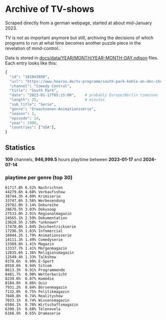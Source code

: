 # Archive of TV-shows

Scraped directly from a german webpage, started at about mid-January 2023.

TV is not as important anymore but still, archiving the decisions of which programs to run at what time
becomes another puzzle piece in the revelation of mind-control.. 

Data is stored in [docs/data/YEAR/MONTH/YEAR-MONTH-DAY.ndjson](docs/data/) files. 
Each entry looks like this:

```python
{
  "id": "181043890", 
  "url": "https://www.hoerzu.de/tv-programm/south-park-kohle-an-den-chefkoch/bid_181043890/", 
  "channel": "Comedy Central", 
  "title": "South Park", 
  "date": "2023-01-17T05:15:00",    # probably Europe/Berlin timezone 
  "length": 25,                     # minutes 
  "sub_title": "Serie", 
  "genre": "Erwachsenen-Animationsserie", 
  "season": 2, 
  "episode": 14, 
  "year": 1998, 
  "countries": ["USA"],
}
```

## Statistics

**109** channels, **946,999.5** hours playtime between **2023-01-17** and **2024-07-14**


### playtime per genre (top 30)

    61717.8h 6.52% Nachrichten
    44279.6h 4.68% Verkaufsshow
    38744.3h 4.09% Krimiserie
    33747.6h 3.56% Werbesendung
    29782.0h 3.14% Dokureihe
    28676.5h 3.03% Dokusoap
    27533.0h 2.91% Regionalmagazin
    24565.1h 2.59% Dokumentation
    23628.5h 2.50% *unknown*
    17470.0h 1.84% Zeichentrickserie
    17296.5h 1.83% Infomercial
    16944.2h 1.79% Animationsserie
    14111.3h 1.49% Comedyserie
    13369.6h 1.41% Magazin
    13337.7h 1.41% Morgenmagazin
    12835.6h 1.36% Religionsmagazin
    12549.4h 1.33% Talkshow
    9378.6h  0.99% E-Sport
    8918.6h  0.94% Sitcom
    8613.3h  0.91% Programmende
    8481.7h  0.90% Wetterbericht
    8239.0h  0.87% Komödie
    8184.8h  0.86% Quiz
    7931.2h  0.84% Börsenmagazin
    7132.0h  0.75% Politikmagazin
    7040.8h  0.74% Realityshow
    7033.1h  0.74% Wissensmagazin
    6584.1h  0.70% Wirtschaftsmagazin
    6398.1h  0.68% Telenovela
    6168.9h  0.65% Dramaserie
